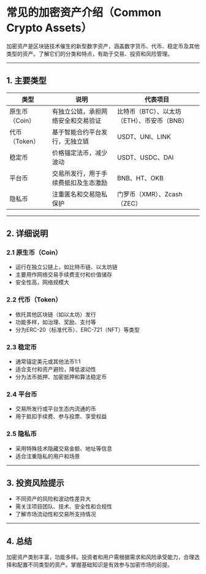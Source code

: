 # 常见的加密资产介绍（Common Crypto Assets）

加密资产是区块链技术催生的新型数字资产，涵盖数字货币、代币、稳定币及其他类型的资产。了解它们的分类和特点，有助于交易、投资和风险管理。

---

## 1. 主要类型

| 类型           | 说明                                 | 代表项目           |
|----------------|--------------------------------------|--------------------|
| 原生币（Coin）  | 有独立公链，承担网络安全和交易验证    | 比特币（BTC）、以太坊（ETH）、币安币（BNB） |
| 代币（Token）  | 基于智能合约平台发行，无独立链         | USDT、UNI、LINK    |
| 稳定币         | 价格锚定法币，减少波动                | USDT、USDC、DAI    |
| 平台币         | 交易所发行，用于手续费抵扣及生态激励   | BNB、HT、OKB       |
| 隐私币         | 注重匿名和交易隐私保护                 | 门罗币（XMR）、Zcash（ZEC）   |

---

## 2. 详细说明

### 2.1 原生币（Coin）

- 运行在独立公链上，如比特币链、以太坊链
- 主要用作网络交易手续费支付和价值储存
- 安全性高，网络规模大

### 2.2 代币（Token）

- 依托其他区块链（如以太坊）发行
- 功能多样，如治理、奖励、支付等
- 分为ERC-20（标准代币）、ERC-721（NFT）等类型

### 2.3 稳定币

- 通常锚定美元或其他法币1:1
- 适合支付和资产避险，降低波动性
- 分为法币抵押、加密抵押和算法稳定币

### 2.4 平台币

- 交易所发行或平台生态内流通的币
- 用于抵扣手续费、参与投票、享受权益

### 2.5 隐私币

- 采用特殊技术隐藏交易金额、地址等信息
- 适合注重隐私的用户和场景

---

## 3. 投资风险提示

- 不同资产的风险和波动性差异大
- 需关注项目团队、技术、安全性和合规性
- 了解市场流动性和交易所支持情况

---

## 4. 总结

加密资产类别丰富，功能多样。投资者和用户需根据需求和风险承受能力，合理选择和配置不同类型的资产。掌握基础知识是有效参与加密市场的前提。
